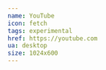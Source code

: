 ```yaml
---
name: YouTube
icon: fetch 
tags: experimental
href: https://youtube.com
ua: desktop
size: 1024x600
---
```

